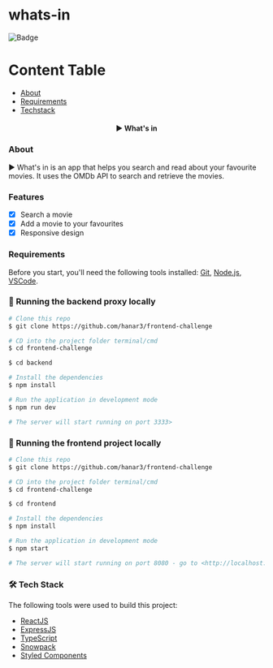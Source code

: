 # whats-in

![Badge](https://img.shields.io/badge/Whats%20in-Keep%20%20track%20of%20your%20movies-%237159c1?style=for-the-badge&logo=ghost)

# Content Table

<!--ts-->

- [About](#about)
- [Requirements](#requirements)
- [Techstack](#-tech-stack)
<!--te-->

<h4 align="center"> 
	▶️ What's in
</h4>

### About

▶️ What's in is an app that helps you search and read about your favourite movies. It uses the OMDb API to search and retrieve the movies.

### Features

- [x] Search a movie
- [x] Add a movie to your favourites
- [x] Responsive design

### Requirements

Before you start, you'll need the following tools installed:
[Git](https://git-scm.com),
[Node.js](https://nodejs.org/en/),
[VSCode](https://code.visualstudio.com/).

### 🎲 Running the backend proxy locally

```bash
# Clone this repo
$ git clone https://github.com/hanar3/frontend-challenge

# CD into the project folder terminal/cmd
$ cd frontend-challenge

$ cd backend

# Install the dependencies
$ npm install

# Run the application in development mode
$ npm run dev

# The server will start running on port 3333>
```

### 🎲 Running the frontend project locally

```bash
# Clone this repo
$ git clone https://github.com/hanar3/frontend-challenge

# CD into the project folder terminal/cmd
$ cd frontend-challenge

$ cd frontend

# Install the dependencies
$ npm install

# Run the application in development mode
$ npm start

# The server will start running on port 8080 - go to <http://localhost:8080/>
```

### 🛠 Tech Stack

The following tools were used to build this project:

- [ReactJS](https://reactjs.org/)
- [ExpressJS](https://expressjs.com/pt-br/)
- [TypeScript](https://www.typescriptlang.org/)
- [Snowpack](https://www.snowpack.dev/)
- [Styled Components](https://styled-components.com/)
